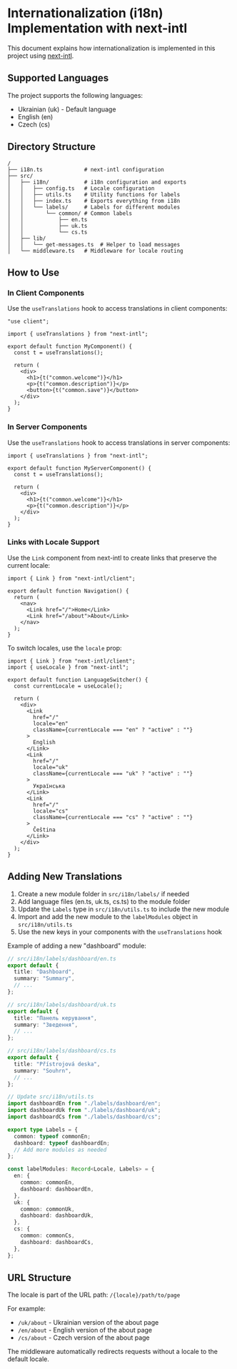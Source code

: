 # Internationalization (i18n) Implementation with next-intl

This document explains how internationalization is implemented in this project using [next-intl](https://next-intl.dev/).

## Supported Languages

The project supports the following languages:

- Ukrainian (uk) - Default language
- English (en)
- Czech (cs)

## Directory Structure

```
/
├── i18n.ts             # next-intl configuration
├── src/
│   ├── i18n/           # i18n configuration and exports
│   │   ├── config.ts   # Locale configuration
│   │   ├── utils.ts    # Utility functions for labels
│   │   ├── index.ts    # Exports everything from i18n
│   │   └── labels/     # Labels for different modules
│   │       └── common/ # Common labels
│   │           ├── en.ts
│   │           ├── uk.ts
│   │           └── cs.ts
│   ├── lib/
│   │   └── get-messages.ts  # Helper to load messages
│   └── middleware.ts   # Middleware for locale routing
```

## How to Use

### In Client Components

Use the `useTranslations` hook to access translations in client components:

```tsx
"use client";

import { useTranslations } from "next-intl";

export default function MyComponent() {
  const t = useTranslations();

  return (
    <div>
      <h1>{t("common.welcome")}</h1>
      <p>{t("common.description")}</p>
      <button>{t("common.save")}</button>
    </div>
  );
}
```

### In Server Components

Use the `useTranslations` hook to access translations in server components:

```tsx
import { useTranslations } from "next-intl";

export default function MyServerComponent() {
  const t = useTranslations();

  return (
    <div>
      <h1>{t("common.welcome")}</h1>
      <p>{t("common.description")}</p>
    </div>
  );
}
```

### Links with Locale Support

Use the `Link` component from next-intl to create links that preserve the current locale:

```tsx
import { Link } from "next-intl/client";

export default function Navigation() {
  return (
    <nav>
      <Link href="/">Home</Link>
      <Link href="/about">About</Link>
    </nav>
  );
}
```

To switch locales, use the `locale` prop:

```tsx
import { Link } from "next-intl/client";
import { useLocale } from "next-intl";

export default function LanguageSwitcher() {
  const currentLocale = useLocale();

  return (
    <div>
      <Link
        href="/"
        locale="en"
        className={currentLocale === "en" ? "active" : ""}
      >
        English
      </Link>
      <Link
        href="/"
        locale="uk"
        className={currentLocale === "uk" ? "active" : ""}
      >
        Українська
      </Link>
      <Link
        href="/"
        locale="cs"
        className={currentLocale === "cs" ? "active" : ""}
      >
        Čeština
      </Link>
    </div>
  );
}
```

## Adding New Translations

1. Create a new module folder in `src/i18n/labels/` if needed
2. Add language files (en.ts, uk.ts, cs.ts) to the module folder
3. Update the `Labels` type in `src/i18n/utils.ts` to include the new module
4. Import and add the new module to the `labelModules` object in `src/i18n/utils.ts`
5. Use the new keys in your components with the `useTranslations` hook

Example of adding a new "dashboard" module:

```ts
// src/i18n/labels/dashboard/en.ts
export default {
  title: "Dashboard",
  summary: "Summary",
  // ...
};

// src/i18n/labels/dashboard/uk.ts
export default {
  title: "Панель керування",
  summary: "Зведення",
  // ...
};

// src/i18n/labels/dashboard/cs.ts
export default {
  title: "Přístrojová deska",
  summary: "Souhrn",
  // ...
};

// Update src/i18n/utils.ts
import dashboardEn from "./labels/dashboard/en";
import dashboardUk from "./labels/dashboard/uk";
import dashboardCs from "./labels/dashboard/cs";

export type Labels = {
  common: typeof commonEn;
  dashboard: typeof dashboardEn;
  // Add more modules as needed
};

const labelModules: Record<Locale, Labels> = {
  en: {
    common: commonEn,
    dashboard: dashboardEn,
  },
  uk: {
    common: commonUk,
    dashboard: dashboardUk,
  },
  cs: {
    common: commonCs,
    dashboard: dashboardCs,
  },
};
```

## URL Structure

The locale is part of the URL path: `/{locale}/path/to/page`

For example:

- `/uk/about` - Ukrainian version of the about page
- `/en/about` - English version of the about page
- `/cs/about` - Czech version of the about page

The middleware automatically redirects requests without a locale to the default locale.
